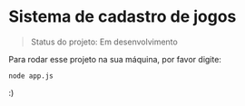 <h1> Sistema de cadastro de jogos </h1>

>Status do projeto: Em desenvolvimento

Para rodar esse projeto na sua máquina, por favor digite:

```
node app.js
```

:)
